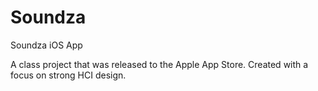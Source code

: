 # Soundza
Soundza iOS App

A class project that was released to the Apple App Store. Created with a focus on strong HCI design. 



